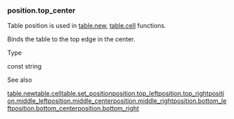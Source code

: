### position.top\_center

Table position is used in [table.new](#fun_table.new), [table.cell](#fun_table.cell) functions.

Binds the table to the top edge in the center.

Type

const string

See also

[table.new](#fun_table.new)[table.cell](#fun_table.cell)[table.set\_position](#fun_table.set_position)[position.top\_left](#const_position.top_left)[position.top\_right](#const_position.top_right)[position.middle\_left](#const_position.middle_left)[position.middle\_center](#const_position.middle_center)[position.middle\_right](#const_position.middle_right)[position.bottom\_left](#const_position.bottom_left)[position.bottom\_center](#const_position.bottom_center)[position.bottom\_right](#const_position.bottom_right)
